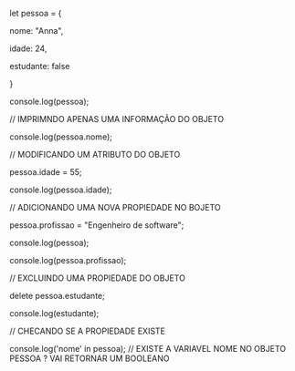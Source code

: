 
let pessoa = {

nome: "Anna",

idade: 24,

estudante: false

}

  
console.log(pessoa);

  

// IMPRIMNDO APENAS UMA INFORMAÇÃO DO OBJETO

  

console.log(pessoa.nome);

  

// MODIFICANDO UM ATRIBUTO DO OBJETO

  

pessoa.idade = 55;

console.log(pessoa.idade);

  

// ADICIONANDO UMA NOVA PROPIEDADE NO BOJETO

  

pessoa.profissao = "Engenheiro de software";

console.log(pessoa);

console.log(pessoa.profissao);

  

// EXCLUINDO UMA PROPIEDADE DO OBJETO

  

delete pessoa.estudante;

console.log(estudante);

  

// CHECANDO SE A PROPIEDADE EXISTE

  

console.log('nome' in pessoa); // EXISTE A VARIAVEL NOME NO OBJETO PESSOA ? VAI RETORNAR UM BOOLEANO